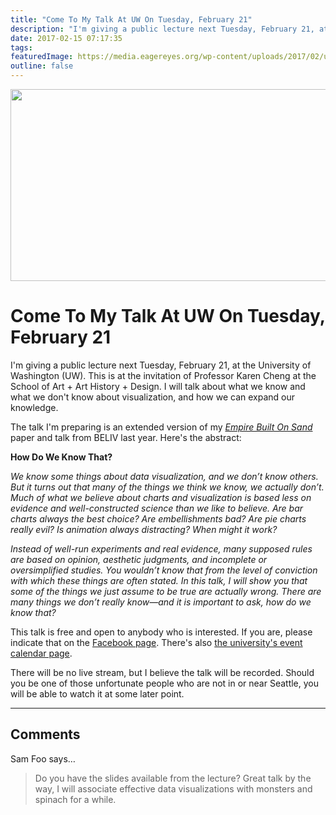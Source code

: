 ```yaml
---
title: "Come To My Talk At UW On Tuesday, February 21"
description: "I'm giving a public lecture next Tuesday, February 21, at the University of Washington (UW). This is at the invitation of Professor Karen Cheng at the School of Art + Art History + Design. I will talk about what we know and what we don't know about visualization, and how we can expand our knowledge."
date: 2017-02-15 07:17:35
tags: 
featuredImage: https://media.eagereyes.org/wp-content/uploads/2017/02/uw-posters.png
outline: false
---
```


<p align="center"><img src="https://media.eagereyes.org/wp-content/uploads/2017/02/uw-posters.png" width="577" height="307" /></p>

# Come To My Talk At UW On Tuesday, February 21

I'm giving a public lecture next Tuesday, February 21, at the University of Washington (UW). This is at the invitation of Professor Karen Cheng at the School of Art + Art History + Design. I will talk about what we know and what we don't know about visualization, and how we can expand our knowledge.

The talk I'm preparing is an extended version of my <em><a href="/papers/an-empire-built-on-sand">Empire Built On Sand</a></em> paper and talk from BELIV last year. Here's the abstract:

<strong>How Do We Know That?</strong>

<em>We know some things about data visualization, and we don’t know others. But it turns out that many of the things we think we know, we actually don’t. Much of what we believe about charts and visualization is based less on evidence and well-constructed science than we like to believe. Are bar charts always the best choice? Are embellishments bad? Are pie charts really evil? Is animation always distracting? When might it work?</em>

<em>Instead of well-run experiments and real evidence, many supposed rules are based on opinion, aesthetic judgments, and incomplete or oversimplified studies. You wouldn’t know that from the level of conviction with which these things are often stated. In this talk, I will show you that some of the things we just assume to be true are actually wrong. There are many things we don’t really know—and it is important to ask, how do we know that?</em>

This talk is free and open to anybody who is interested. If you are, please indicate that on the <a href="https://www.facebook.com/events/357247961328763/">Facebook page</a>. There's also <a href="https://art.washington.edu/calendar?trumbaEmbed=view%3Devent%26eventid%3D122224872">the university's event calendar page</a>.

There will be no live stream, but I believe the talk will be recorded. Should you be one of those unfortunate people who are not in or near Seattle, you will be able to watch it at some later point.


<PostedBy />


<aside class="comments">

---
## Comments

Sam Foo says…
>	Do you have the slides available from the lecture? Great talk by the way, I will associate effective data visualizations with monsters and spinach for a while.

</aside>

